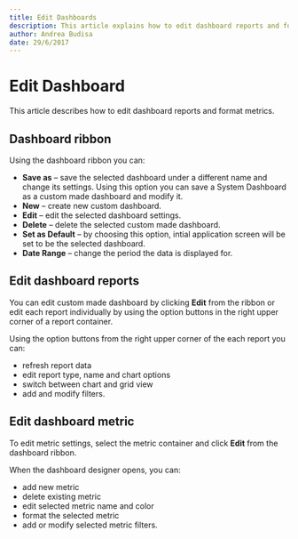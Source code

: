 ```yaml
---
title: Edit Dashboards
description: This article explains how to edit dashboard reports and format metrics.
author: Andrea Budisa
date: 29/6/2017
---
```


# Edit Dashboard

This article describes how to edit dashboard reports and format metrics.

## Dashboard ribbon

Using the dashboard ribbon you can:

* **Save as** – save the selected dashboard under a different name and change its settings. Using this option you can save a System Dashboard as a custom made dashboard and modify it.
* **New** – create new custom dashboard.
* **Edit** – edit the selected dashboard settings.
* **Delete** – delete the selected custom made dashboard.
* **Set as Default** – by choosing this option, intial application screen will be set to be the selected dashboard.
* **Date Range** – change the period the data is displayed for.

## Edit dashboard reports

You can edit custom made dashboard by clicking **Edit** from the ribbon or edit each report individually by using the option buttons in the right upper corner of a report container.

Using the option buttons from the right upper corner of the each report you can:

* refresh report data
* edit report type, name and chart options
* switch between chart and grid view
* add and modify filters.

## Edit dashboard metric

To edit metric settings, select the metric container and click **Edit** from the dashboard ribbon.

When the dashboard designer opens, you can:

* add new metric
* delete existing metric
* edit selected metric name and color
* format the selected metric
* add or modify selected metric filters.

